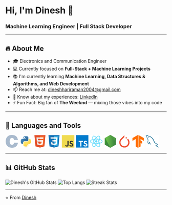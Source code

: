# Hi, I'm Dinesh 👋

### Machine Learning Engineer | Full Stack Developer

---

## 🔥 About Me

- 🎓 Electronics and Communication Engineer  
- 💻 Currently focused on **Full-Stack + Machine Learning Projects**  
- 📚 I'm currently learning **Machine Learning, Data Structures & Algorithms, and Web Development**  
- 📫 Reach me at: [dineshhariraman2004@gmail.com](mailto:dineshhariraman2004@gmail.com)  
- 💼 Know about my experiences: [LinkedIn](https://www.linkedin.com/in/dinesh-h-a12805290/)  
- ⚡ Fun Fact: Big fan of **The Weeknd** — mixing those vibes into my code  

---

## 🧠 Languages and Tools

<p align="left">
  <img src="https://raw.githubusercontent.com/devicons/devicon/master/icons/c/c-original.svg" alt="C" width="40" height="40"/> 
  <img src="https://raw.githubusercontent.com/devicons/devicon/master/icons/python/python-original.svg" alt="Python" width="40" height="40"/> 
  <img src="https://raw.githubusercontent.com/devicons/devicon/master/icons/html5/html5-original.svg" alt="HTML5" width="40" height="40"/> 
  <img src="https://raw.githubusercontent.com/devicons/devicon/master/icons/css3/css3-original.svg" alt="CSS3" width="40" height="40"/> 
  <img src="https://raw.githubusercontent.com/devicons/devicon/master/icons/javascript/javascript-original.svg" alt="JavaScript" width="40" height="40"/> 
  <img src="https://raw.githubusercontent.com/devicons/devicon/master/icons/typescript/typescript-original.svg" alt="TypeScript" width="40" height="40"/> 
  <img src="https://raw.githubusercontent.com/devicons/devicon/master/icons/react/react-original.svg" alt="React" width="40" height="40"/> 
  <img src="https://raw.githubusercontent.com/devicons/devicon/master/icons/nodejs/nodejs-original.svg" alt="Node.js" width="40" height="40"/> 
  <img src="https://raw.githubusercontent.com/devicons/devicon/master/icons/pytorch/pytorch-original.svg" alt="PyTorch" width="40" height="40"/> 
  <img src="https://raw.githubusercontent.com/devicons/devicon/master/icons/tensorflow/tensorflow-original.svg" alt="TensorFlow" width="40" height="40"/> 
  <img src="https://raw.githubusercontent.com/devicons/devicon/master/icons/mysql/mysql-original.svg" alt="MySQL" width="40" height="40"/>
</p>

---

## 📊 GitHub Stats

![Dinesh's GitHub Stats](https://github-readme-stats.vercel.app/api?username=dinesh19-30&show_icons=true&theme=radical)
![Top Langs](https://github-readme-stats.vercel.app/api/top-langs/?username=dinesh19-30&layout=compact&theme=radical)
![Streak Stats](https://github-readme-streak-stats.herokuapp.com/?user=dinesh19-30&theme=radical)

---

⭐️ From [Dinesh](https://github.com/dinesh19-30)
